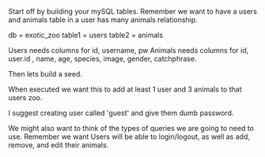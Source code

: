 Start off by building your mySQL tables.  Remember we want to have a users and animals table in a user has many animals relationship.

db = exotic_zoo
table1 = users
table2 = animals

Users needs columns for id, username, pw
Animals needs columns for id, user.id , name, age, species, image, gender, catchphrase.

Then lets build a seed.

When executed we want this to add at least 1 user and 3 animals to that users zoo.

I suggest creating user called 'guest' and give them dumb password.

We might also want to think of the types of queries we are going to need to use.  Remember we want Users will be able to login/logout, as well as add, remove, and edit their animals.